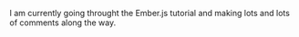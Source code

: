 I am currently going throught the Ember.js tutorial and making lots and lots of comments along the way.